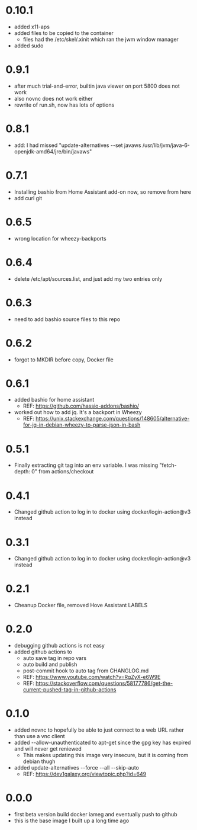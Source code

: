 
# 0.10.1
* added x11-aps
* added files to be copied to the container
	* files had the /etc/skel/.xinit which ran the jwm window manager
* added sudo

# 0.9.1
* after much trial-and-error, builtin java viewer on port 5800 does not work
* also novnc does not work either
* rewrite of run.sh, now has lots of options

# 0.8.1
* add: I had missed "update-alternatives --set javaws /usr/lib/jvm/java-6-openjdk-amd64/jre/bin/javaws"

# 0.7.1
* Installing bashio from Home Assistant add-on now, so remove from here
* add curl git

# 0.6.5
* wrong location for wheezy-backports

# 0.6.4
* delete /etc/apt/sources.list, and just add my two entries only

# 0.6.3
* need to add bashio source files to this repo

# 0.6.2
* forgot to MKDIR before copy, Docker file

# 0.6.1
* added bashio for home assistant
    * REF: https://github.com/hassio-addons/bashio/
* worked out how to add jq. It's a backport in Wheezy
    * REF: https://unix.stackexchange.com/questions/148605/alternative-for-jq-in-debian-wheezy-to-parse-json-in-bash

# 0.5.1
* Finally extracting git tag into an env variable. I was missing "fetch-depth: 0" from actions/checkout

# 0.4.1
* Changed github action to log in to docker using docker/login-action@v3 instead

# 0.3.1
* Changed github action to log in to docker using docker/login-action@v3 instead

# 0.2.1
* Cheanup Docker file, removed Hove Assistant LABELS

# 0.2.0
* debugging github actions is not easy
* added github actions to
    * auto save tag in repo vars
    * auto build and publish
    * post-commit hook to auto tag from CHANGLOG.md
    * REF: https://www.youtube.com/watch?v=RgZyX-e6W9E
    * REF: https://stackoverflow.com/questions/58177786/get-the-current-pushed-tag-in-github-actions

# 0.1.0
* added novnc to hopefully be able to just connect to a web URL rather than use a vnc client
* added --allow-unauthenticated to apt-get since the gpg key has expired and will never get reniewed
    * This makes updating this image very insecure, but it is coming from debian thugh
* added update-alternatives --force --all --skip-auto
    * REF: https://dev1galaxy.org/viewtopic.php?id=649

# 0.0.0
* first beta version build docker iameg and eventually push to github
* this is the base image I built up a long time ago
